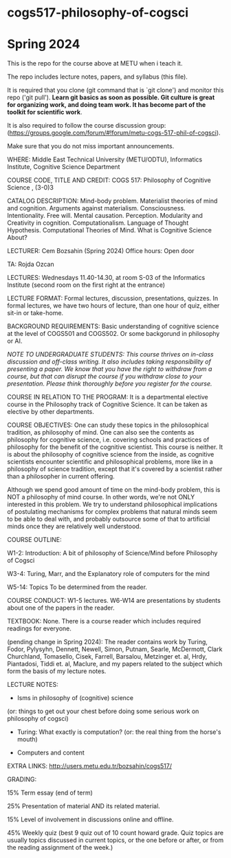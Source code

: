 # cogs517-philosophy-of-cogsci

# Spring 2024

This is the repo for the course above at METU when i teach it.

The repo includes lecture notes, papers, and syllabus (this file).

It is required that you clone (git command that is `git clone') and monitor this repo ('git pull'). <b>Learn git basics  as soon as possible. Git culture is great for organizing work, and doing team work. It has become part of the toolkit for scientific work</b>. 

It is also required to follow the course discussion group: (https://groups.google.com/forum/#!forum/metu-cogs-517-phil-of-cogsci). 

Make sure that you do not miss important announcements.

WHERE: Middle East Technical University (METU/ODTU), Informatics Institute, Cognitive Science Department

COURSE CODE, TITLE AND CREDIT: COGS 517: Philosophy of Cognitive Science , (3-0)3

CATALOG DESCRIPTION: Mind-body problem. Materialist theories of mind and cognition. Arguments against materialism. Consciousness. Intentionality. Free will. Mental causation. Perception. Modularity and Creativity in cognition. Computationalism. Language of Thought Hypothesis. Computational Theories of Mind. What is Cognitive Science About?

LECTURER: Cem Bozsahin (Spring 2024) Office hours: Open door

TA: Rojda Ozcan

LECTURES: Wednesdays 11.40-14.30, at room S-03 of the Informatics Institute (second room on the first right at the entrance)

LECTURE FORMAT: Formal lectures, discussion, presentations, quizzes. In formal lectures, we have two hours
of lecture, than one hour of quiz, either sit-in or take-home.

BACKGROUND REQUIREMENTS: Basic understanding of cognitive science at the level of COGS501 and COGS502. Or some backgorund in philosophy or AI.

<em>NOTE TO UNDERGRADUATE STUDENTS: This course thrives on in-class discussion and off-class writing.
It also includes taking responsibility of presenting a paper. We know that you have the right to withdraw
from a course, but that can disrupt the course if you withdraw close to your presentation. Please think thoroughly before you register for the course. </em>

COURSE IN RELATION TO THE PROGRAM: It is a departmental elective course in the Philosophy track of Cognitive Science. It can be taken as elective by other departments.

COURSE OBJECTIVES: One can study these topics in the philosophical tradition, as philosophy of mind. One can also see the contents as philosophy for cognitive science, i.e. covering schools and practices of philosophy for the benefit of the cognitive scientist. This course is neither. It is about the philosophy of cognitive science from the inside, as cognitive scientists encounter scientific and philosophical problems, more like in a philosophy of science tradition, except that it's covered by a scientist rather than a philosopher in current offering.

Although we spend good amount of time on the mind-body problem, this is NOT a philosophy of mind course. In other words, we're not
ONLY interested in this problem. We try to understand philosophical implications of postulating mechanisms for complex problems that natural minds seem to be able to deal with, and probably outsource some of that to artificial minds once they are relatively well understood.

COURSE OUTLINE: 

W1-2: Introduction: A bit of philosophy of Science/Mind before Philosophy of Cogsci

W3-4: Turing, Marr, and the Explanatory role of computers for the mind

W5-14: Topics To be determined from the reader.


COURSE CONDUCT: W1-5 lectures. W6-W14 are presentations by students about one of the papers in the reader. 

TEXTBOOK: None. There is a course reader which includes required readings for everyone.

(pending change in Spring 2024): The reader contains work by Turing, Fodor, Pylysyhn, Dennett, Newell, Simon, Putnam, Searle, McDermott, Clark
Churchland, Tomasello, Cisek, Farrell, Barsalou, Metzinger et. al, Hrdy, Piantadosi, Tiddi et. al, Maclure, 
and my papers related to the subject which form the basis of my lecture notes.

LECTURE NOTES:

- Isms in philosophy of (cognitive) science 

(or: things to get out your chest before doing some serious work on philosophy of cogsci)

- Turing: What exactly is computation? (or: the real thing from the horse's mouth)

- Computers and content

EXTRA LINKS: http://users.metu.edu.tr/bozsahin/cogs517/

GRADING:

15% Term essay (end of term)

25% Presentation of material AND its related material. 

15% Level of involvement in discussions online and offline.

45% Weekly quiz (best 9 quiz out of 10 count howard grade. Quiz topics are usually topics discussed in current topics, or the one before or after, or from the reading assignment of the week.)
